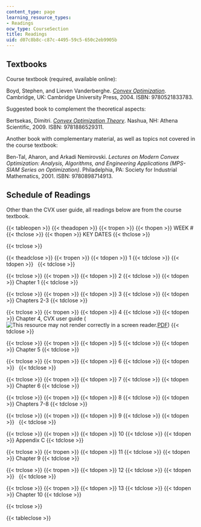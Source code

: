 ```yaml
---
content_type: page
learning_resource_types:
- Readings
ocw_type: CourseSection
title: Readings
uid: d07c8b8c-c87c-4495-59c5-650c2eb9905b
---
```


Textbooks
---------

Course textbook (required, available online):

Boyd, Stephen, and Lieven Vanderberghe. _[Convex Optimization](http://www.stanford.edu/~boyd/cvxbook/)_. Cambridge, UK: Cambridge University Press, 2004. ISBN: 9780521833783.

Suggested book to complement the theoretical aspects:

Bertsekas, Dimitri. _[Convex Optimization Theory](http://www.athenasc.com/convexduality.html)_. Nashua, NH: Athena Scientific, 2009. ISBN: 9781886529311.

Another book with complementary material, as well as topics not covered in the course textbook:

Ben-Tal, Aharon, and Arkadi Nemirovski. _Lectures on Modern Convex Optimization: Analysis, Algorithms, and Engineering Applications (MPS-SIAM Series on Optimization)_. Philadelphia, PA: Society for Industrial Mathematics, 2001. ISBN: 9780898714913.

Schedule of Readings
--------------------

Other than the CVX user guide, all readings below are from the course textbook.

{{< tableopen >}}
{{< theadopen >}}
{{< tropen >}}
{{< thopen >}}
WEEK #
{{< thclose >}}
{{< thopen >}}
KEY DATES
{{< thclose >}}

{{< trclose >}}

{{< theadclose >}}
{{< tropen >}}
{{< tdopen >}}
1
{{< tdclose >}}
{{< tdopen >}}
 
{{< tdclose >}}

{{< trclose >}}
{{< tropen >}}
{{< tdopen >}}
2
{{< tdclose >}}
{{< tdopen >}}
Chapter 1
{{< tdclose >}}

{{< trclose >}}
{{< tropen >}}
{{< tdopen >}}
3
{{< tdclose >}}
{{< tdopen >}}
Chapters 2-3
{{< tdclose >}}

{{< trclose >}}
{{< tropen >}}
{{< tdopen >}}
4
{{< tdclose >}}
{{< tdopen >}}
Chapter 4, CVX user guide (![This resource may not render correctly in a screen reader.](/images/inacessible.gif)[PDF](http://cvxr.com/cvx/doc/CVX.pdf))
{{< tdclose >}}

{{< trclose >}}
{{< tropen >}}
{{< tdopen >}}
5
{{< tdclose >}}
{{< tdopen >}}
Chapter 5
{{< tdclose >}}

{{< trclose >}}
{{< tropen >}}
{{< tdopen >}}
6
{{< tdclose >}}
{{< tdopen >}}
 
{{< tdclose >}}

{{< trclose >}}
{{< tropen >}}
{{< tdopen >}}
7
{{< tdclose >}}
{{< tdopen >}}
Chapter 6
{{< tdclose >}}

{{< trclose >}}
{{< tropen >}}
{{< tdopen >}}
8
{{< tdclose >}}
{{< tdopen >}}
Chapters 7-8
{{< tdclose >}}

{{< trclose >}}
{{< tropen >}}
{{< tdopen >}}
9
{{< tdclose >}}
{{< tdopen >}}
 
{{< tdclose >}}

{{< trclose >}}
{{< tropen >}}
{{< tdopen >}}
10
{{< tdclose >}}
{{< tdopen >}}
Appendix C
{{< tdclose >}}

{{< trclose >}}
{{< tropen >}}
{{< tdopen >}}
11
{{< tdclose >}}
{{< tdopen >}}
Chapter 9
{{< tdclose >}}

{{< trclose >}}
{{< tropen >}}
{{< tdopen >}}
12
{{< tdclose >}}
{{< tdopen >}}
 
{{< tdclose >}}

{{< trclose >}}
{{< tropen >}}
{{< tdopen >}}
13
{{< tdclose >}}
{{< tdopen >}}
Chapter 10
{{< tdclose >}}

{{< trclose >}}

{{< tableclose >}}